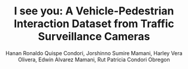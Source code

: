 ---
paperId: 19
author: Hanan Ronaldo Quispe Condori, Jorshinno Sumire Mamani, Harley Vera Olivera, Edwin Alvarez Mamani, Rut Patricia Condori Obregon
publicationauthor: Quispe Condori, H. R. et al.
title: "I see you: A Vehicle-Pedestrian Interaction Dataset from Traffic Surveillance Cameras"
pdf: 19_CameraReady.pdf
poster: 19_CameraReady_poster.pdf
alt: --
type: Poster
topic: 
subtopic: 
link: https://research.latinxinai.org/papers/neurips/2022/pdf/19_CameraReady.pdf
conference: neurips
year: 2022
tags: neurips-2022
location: New Orleans, USA
---